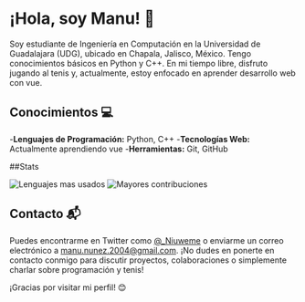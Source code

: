 # ¡Hola, soy Manu! 👋

Soy estudiante de Ingeniería en Computación en la Universidad de Guadalajara (UDG), ubicado en Chapala, Jalisco, México. Tengo conocimientos básicos en Python y C++. En mi tiempo libre, disfruto jugando al tenis y, actualmente, estoy enfocado en aprender desarrollo web con vue.

## Conocimientos 💻

-**Lenguajes de Programación:** Python, C++
-**Tecnologías Web:** Actualmente aprendiendo vue
-**Herramientas:** Git, GitHub

##Stats


![Lenguajes mas usados](https://api.githubtrends.io/user/svg/ManuNunez/langs?time_range=one_year&include_private=True&loc_metric=changed&theme=dark)
![Mayores contribuciones](https://api.githubtrends.io/user/svg/ManuNunez/repos?time_range=one_year&loc_metric=changed&theme=dark)


## Contacto 📬

Puedes encontrarme en Twitter como [@_Niuweme](https://twitter.com/_Niuweme) o enviarme un correo electrónico a [manu.nunez.2004@gmail.com](mailto:manu.nunez.2004@gmail.com). ¡No dudes en ponerte en contacto conmigo para discutir proyectos, colaboraciones o simplemente charlar sobre programación y tenis!

¡Gracias por visitar mi perfil! 😊
